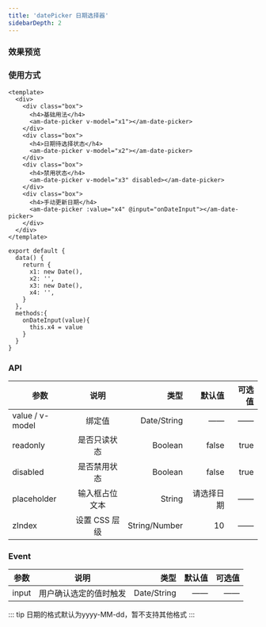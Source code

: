 ```yaml
---
title: 'datePicker 日期选择器'
sidebarDepth: 2
---
```


### 效果预览

<ClientOnly>
  <datePicker-demo-1/>
</ClientOnly>

### 使用方式

```vue{4}
<template>
  <div>
    <div class="box">
      <h4>基础用法</h4>
      <am-date-picker v-model="x1"></am-date-picker>
    </div>
    <div class="box">
      <h4>日期待选择状态</h4>
      <am-date-picker v-model="x2"></am-date-picker>
    </div>
    <div class="box">
      <h4>禁用状态</h4>
      <am-date-picker v-model="x3" disabled></am-date-picker>
    </div>
    <div class="box">
      <h4>手动更新日期</h4>
      <am-date-picker :value="x4" @input="onDateInput"></am-date-picker>
    </div>
  </div>
</template>
```

```js{4}
export default {
  data() {
    return {
      x1: new Date(),
      x2: '',
      x3: new Date(),
      x4: '',
    }
  },
  methods:{
    onDateInput(value){
      this.x4 = value
    }
  }
}
```

### API

| 参数            |      说明      |           类型 |     默认值 | 可选值 |
| --------------- | :------------: | -------------: | ---------: | -----: |
| value / v-model |     绑定值     | Date/String |         —— |     —— |
| readonly        |  是否只读状态  |        Boolean |      false |   true |
| disabled        |  是否禁用状态  |        Boolean |      false |   true |
| placeholder     | 输入框占位文本 |         String | 请选择日期 |     —— |
| zIndex      |    设置 CSS 层级    |  String/Number |      10 |         —— |

### Event

| 参数        |           说明           |    类型 | 默认值 | 可选值 |
| ----------- | :----------------------: | ------: | -----: | -----: |
| input | 用户确认选定的值时触发 | Date/String |   —— |      —— |

::: tip
日期的格式默认为yyyy-MM-dd，暂不支持其他格式
:::
